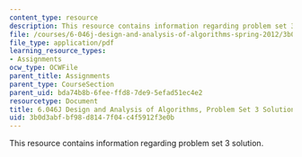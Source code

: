 ```yaml
---
content_type: resource
description: This resource contains information regarding problem set 3 solution.
file: /courses/6-046j-design-and-analysis-of-algorithms-spring-2012/3b0d3abfbf98d8147f04c4f5912f3e0b_MIT6_046JS12_ps3_sol.pdf
file_type: application/pdf
learning_resource_types:
- Assignments
ocw_type: OCWFile
parent_title: Assignments
parent_type: CourseSection
parent_uid: bda74b8b-6fee-ffd8-7de9-5efad51ec4e2
resourcetype: Document
title: 6.046J Design and Analysis of Algorithms, Problem Set 3 Solutions
uid: 3b0d3abf-bf98-d814-7f04-c4f5912f3e0b
---
```

This resource contains information regarding problem set 3 solution.

